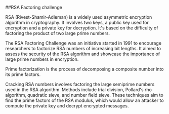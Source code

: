 ##RSA Factoring challenge

RSA (Rivest-Shamir-Adleman) is a widely used asymmetric encryption algorithm in cryptography. It involves two keys, a public key used for encryption and a private key for decryption. It's based on the difficulty of factoring the product of two large prime numbers.

The RSA Factoring Challenge was an initiative started in 1991 to encourage researchers to factorize RSA numbers of increasing bit lengths. It aimed to assess the security of the RSA algorithm and showcase the importance of large prime numbers in encryption.

Prime factorization is the process of decomposing a composite number into its prime factors.

Cracking RSA numbers involves factoring the large semiprime numbers used in the RSA algorithm. Methods include trial division, Pollard's rho algorithm, quadratic sieve, and number field sieve. These techniques aim to find the prime factors of the RSA modulus, which would allow an attacker to compute the private key and decrypt encrypted messages.
